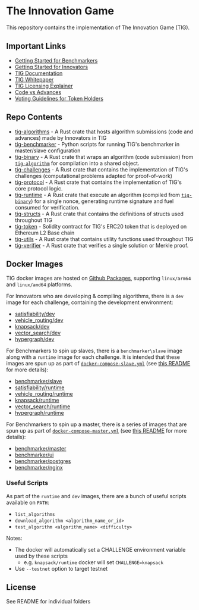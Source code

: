 # The Innovation Game

This repository contains the implementation of The Innovation Game (TIG).

## Important Links

* [Getting Started for Benchmarkers](https://docs.tig.foundation/benchmarking)
* [Getting Started for Innovators](https://docs.tig.foundation/innovating)
* [TIG Documentation](https://docs.tig.foundation/)
* [TIG Whitepaper](docs/whitepaper.pdf)
* [TIG Licensing Explainer](docs/guides/anatomy.md)
* [Code vs Advances](docs/guides/advances.md)
* [Voting Guidelines for Token Holders](docs/guides/voting.md)

## Repo Contents

* [tig-algorithms](./tig-algorithms/README.md) - A Rust crate that hosts algorithm submissions (code and advances) made by Innovators in TIG
* [tig-benchmarker](./tig-benchmarker/README.md) - Python scripts for running TIG's benchmarker in master/slave configuration
* [tig-binary](./tig-binary/README.md) - A Rust crate that wraps an algorithm (code submission) from [`tig-algorithm`](./tig-algorithms/README.md) for compilation into a shared object.
* [tig-challenges](./tig-challenges/README.md) - A Rust crate that contains the implementation of TIG's challenges (computational problems adapted for proof-of-work)
* [tig-protocol](./tig-protocol/README.md) - A Rust crate that contains the implementation of TIG's core protocol logic.
* [tig-runtime](./tig-runtime/README.md) - A Rust crate that execute an algorithm (compiled from [`tig-binary`](./tig-binary/README.md)) for a single nonce, generating runtime signature and fuel consumed for verification.
* [tig-structs](./tig-structs/README.md) - A Rust crate that contains the definitions of structs used throughout TIG
* [tig-token](./tig-token/README.md) - Solidity contract for TIG's ERC20 token that is deployed on Ethereum L2 Base chain
* [tig-utils](./tig-utils/README.md) - A Rust crate that contains utility functions used throughout TIG
* [tig-verifier](./tig-verifier/README.md) - A Rust crate that verifies a single solution or Merkle proof.

## Docker Images

TIG docker images are hosted on [Github Packages](https://github.com/orgs/tig-foundation/packages), supporting `linux/arm64` and `linux/amd64` platforms.

For Innovators who are developing & compiling algorithms, there is a `dev` image for each challenge, containing the development environment:

* [satisfiability/dev](https://github.com/tig-foundation/tig-monorepo/pkgs/container/tig-monorepo%2Fsatisfiability%2Fdev)
* [vehicle_routing/dev](https://github.com/tig-foundation/tig-monorepo/pkgs/container/tig-monorepo%2Fvehicle_routing%2Fdev)
* [knapsack/dev](https://github.com/tig-foundation/tig-monorepo/pkgs/container/tig-monorepo%2Fknapsack%2Fdev)
* [vector_search/dev](https://github.com/tig-foundation/tig-monorepo/pkgs/container/tig-monorepo%2Fvector_search%2Fdev)
* [hypergraph/dev](https://github.com/tig-foundation/tig-monorepo/pkgs/container/tig-monorepo%hypergraph%2Fdev)

For Benchmarkers to spin up slaves, there is a `benchmarker\slave` image along with a `runtime` image for each challenge. It is intended that these images are spun up as part of [`docker-compose-slave.yml`](tig-benchmarker/docker-compose-slave.yml) (see [this README](tig-benchmarker/README.md) for more details):

* [benchmarker/slave](https://github.com/orgs/tig-foundation/packages/container/package/tig-monorepo%2Fbenchmarker%2Fslave)
* [satisfiability/runtime](https://github.com/tig-foundation/tig-monorepo/pkgs/container/tig-monorepo%2Fsatisfiability%2Fruntime)
* [vehicle_routing/runtime](https://github.com/tig-foundation/tig-monorepo/pkgs/container/tig-monorepo%2Fvehicle_routing%2Fruntime)
* [knapsack/runtime](https://github.com/tig-foundation/tig-monorepo/pkgs/container/tig-monorepo%2Fknapsack%2Fruntime)
* [vector_search/runtime](https://github.com/tig-foundation/tig-monorepo/pkgs/container/tig-monorepo%2Fvector_search%2Fruntime)
* [hypergraph/runtime](https://github.com/tig-foundation/tig-monorepo/pkgs/container/tig-monorepo%hypergraph%2Fruntime)

For Benchmarkers to spin up a master, there is a series of images that are spun up as part of [`docker-compose-master.yml`](tig-benchmarker/docker-compose-master.yml) (see [this README](tig-benchmarker/README.md) for more details):

* [benchmarker/master](https://github.com/tig-foundation/tig-monorepo/pkgs/container/tig-monorepo%2Fbenchmarker%2Fmaster)
* [benchmarker/ui](https://github.com/tig-foundation/tig-monorepo/pkgs/container/tig-monorepo%2Fbenchmarker%2Fui)
* [benchmarker/postgres](https://github.com/tig-foundation/tig-monorepo/pkgs/container/tig-monorepo%2Fbenchmarker%2Fpostgres)
* [benchmarker/nginx](https://github.com/tig-foundation/tig-monorepo/pkgs/container/tig-monorepo%2Fbenchmarker%2Fnginx)

### Useful Scripts

As part of the `runtime` and `dev` images, there are a bunch of useful scripts available on `PATH`:

* `list_algorithms`
* `download_algorithm <algorithm_name_or_id>`
* `test_algorithm <algorithm_name> <difficulty>`

Notes:
* The docker will automatically set a CHALLENGE environment variable used by these scripts
  * e.g. `knapsack/runtime` docker will set `CHALLENGE=knapsack`
* Use `--testnet` option to target testnet

## License

See README for individual folders